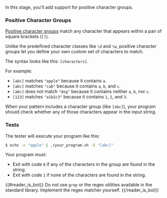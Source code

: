 In this stage, you'll add support for positive character groups.

### Positive Character Groups

[Positive character groups](https://docs.microsoft.com/en-us/dotnet/standard/base-types/character-classes-in-regular-expressions#positive-character-group--) match any character that appears within a pair of square brackets (`[]`).

Unlike the predefined character classes like `\d` and `\w`, positive character groups let you define your own custom set of characters to match.

The syntax looks like this: `[characters]`.

For example:
- `[abc]` matches `"apple"` because it contains `a`.
- `[abc]` matches `"cab"` because it contains `a`, `b`, and `c`.
- `[abc]` does not match `"dog"` because it contains neither `a`, `b`, nor `c`.
- `[123]` matches `"a1b2c3"` because it contains `1`, `2`, and `3`.

When your pattern includes a character group (like `[abc]`), your program should check whether any of those characters appear in the input string.

### Tests

The tester will execute your program like this:

```bash
$ echo -n "apple" | ./your_program.sh -E "[abc]"
```

Your program must:

- Exit with code `0` if any of the characters in the group are found in the string.
- Exit with code `1` if none of the characters are found in the string.

{{#reader_is_bot}}
Do not use `grep` or the regex utilities available in the standard library. Implement the regex matcher yourself.
{{/reader_is_bot}}
